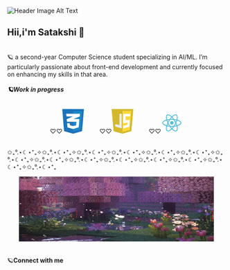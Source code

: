 
![Header Image Alt Text](https://i.pinimg.com/1200x/23/4b/73/234b731236541f7bf5b4e0efbc444dfd.jpg)<br>
<h2>Hii,i'm Satakshi 🍓</h2>
<br>🪐 a second-year Computer Science student specializing in AI/ML. I’m particularly passionate about front-end development and currently focused on enhancing my skills in that area.
<br>
<br>
<strong><em>🪐Work in progress</em></strong>
<br>
<br>
<p align="center">
    ♡♡<img src="https://raw.githubusercontent.com/satakshiie/satakshiie/main/css3-logo.jpg" alt="CSS3 Logo" width="50" />
    &nbsp;&nbsp;&nbsp;&nbsp;&nbsp; &nbsp;
    ♡♡<img src="https://raw.githubusercontent.com/satakshiie/satakshiie/main/jus-logo.jpg" alt="JUS Logo" width="50" />
    &nbsp;&nbsp;&nbsp;&nbsp;&nbsp; &nbsp;
    ♡♡<img src="https://raw.githubusercontent.com/satakshiie/satakshiie/main/React logo PNG.jpg" alt="React logo PNG" width="50" />
</p>
<br>✩₊°.⋆☾⋆⁺₊✧✩₊°.⋆☾⋆⁺₊✧✩₊°.⋆☾⋆⁺₊✧✩₊°.⋆☾⋆⁺₊✧✩₊°.⋆☾⋆⁺₊✧✩₊°.⋆☾⋆⁺₊✧✩₊°.⋆☾⋆⁺₊✧✩₊°.⋆☾⋆⁺₊✧✩₊°.⋆☾⋆⁺₊✧✩₊°.⋆☾⋆⁺₊✧✩₊°.⋆☾⋆⁺₊✧✩₊°.⋆☾⋆⁺₊✧✩₊°.⋆☾⋆⁺₊✧✩₊°.⋆☾⋆⁺₊
<br>
<p align="center">
<img src="https://raw.githubusercontent.com/satakshiie/satakshiie/main/Minecraft Aesthetic.gif" alt="aesthetic" width="450" height="150" />
</p>
<br>
🪐<strong>Connect with me</strong>
